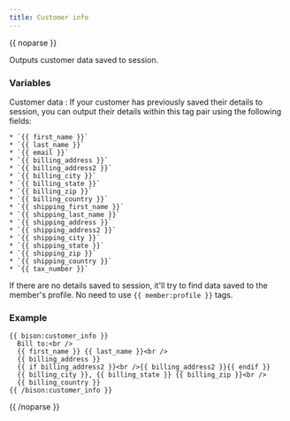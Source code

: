 ```yaml
---
title: Customer info
---
```

{{ noparse }}

Outputs customer data saved to session.

### Variables
Customer data
:   If your customer has previously saved their details to session, you can output their details within this tag pair using the following fields:

    * `{{ first_name }}`
    * `{{ last_name }}`
    * `{{ email }}`
    * `{{ billing_address }}`
    * `{{ billing_address2 }}`
    * `{{ billing_city }}`
    * `{{ billing_state }}`
    * `{{ billing_zip }}`
    * `{{ billing_country }}`
    * `{{ shipping_first_name }}`
    * `{{ shipping_last_name }}`
    * `{{ shipping_address }}`
    * `{{ shipping_address2 }}`
    * `{{ shipping_city }}`
    * `{{ shipping_state }}`
    * `{{ shipping_zip }}`
    * `{{ shipping_country }}`
    * `{{ tax_number }}`

  If there are no details saved to session, it'll try to find data saved to the member's profile. No need to use `{{ member:profile }}` tags.

### Example
~~~
{{ bison:customer_info }}
  Bill to:<br />
  {{ first_name }} {{ last_name }}<br />
  {{ billing_address }}
  {{ if billing_address2 }}<br />{{ billing_address2 }}{{ endif }}
  {{ billing_city }}, {{ billing_state }} {{ billing_zip }}<br />
  {{ billing_country }}
{{ /bison:customer_info }}
~~~

{{ /noparse }}